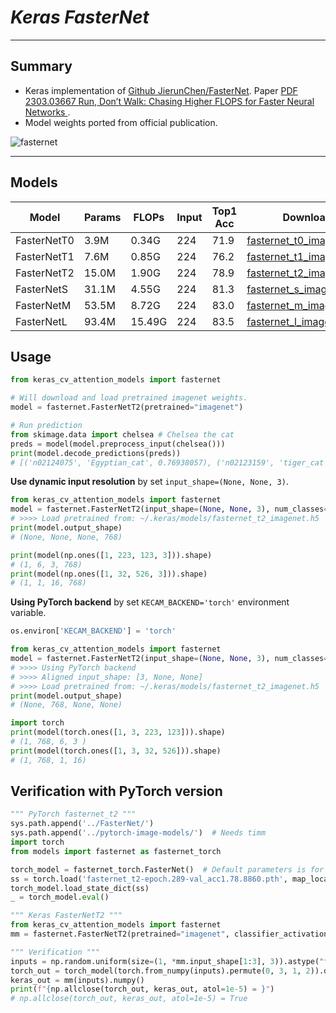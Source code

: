# ___Keras FasterNet___
***

## Summary
  - Keras implementation of [Github JierunChen/FasterNet](https://github.com/JierunChen/FasterNet). Paper [PDF 2303.03667 Run, Don’t Walk: Chasing Higher FLOPS for Faster Neural Networks ](https://arxiv.org/pdf/2303.03667.pdf).
  - Model weights ported from official publication.

  ![fasternet](https://user-images.githubusercontent.com/5744524/227238562-5ee980ba-84c7-44d0-969d-c472f6e719a4.jpg)
***

## Models
  | Model       | Params | FLOPs  | Input | Top1 Acc | Download |
  | ----------- | ------ | ------ | ----- | -------- | -------- |
  | FasterNetT0 | 3.9M   | 0.34G  | 224   | 71.9     | [fasternet_t0_imagenet.h5](https://github.com/leondgarse/keras_cv_attention_models/releases/download/fasternet/fasternet_t0_imagenet.h5) |
  | FasterNetT1 | 7.6M   | 0.85G  | 224   | 76.2     | [fasternet_t1_imagenet.h5](https://github.com/leondgarse/keras_cv_attention_models/releases/download/fasternet/fasternet_t1_imagenet.h5) |
  | FasterNetT2 | 15.0M  | 1.90G  | 224   | 78.9     | [fasternet_t2_imagenet.h5](https://github.com/leondgarse/keras_cv_attention_models/releases/download/fasternet/fasternet_t2_imagenet.h5) |
  | FasterNetS  | 31.1M  | 4.55G  | 224   | 81.3     | [fasternet_s_imagenet.h5](https://github.com/leondgarse/keras_cv_attention_models/releases/download/fasternet/fasternet_s_imagenet.h5)   |
  | FasterNetM  | 53.5M  | 8.72G  | 224   | 83.0     | [fasternet_m_imagenet.h5](https://github.com/leondgarse/keras_cv_attention_models/releases/download/fasternet/fasternet_m_imagenet.h5)   |
  | FasterNetL  | 93.4M  | 15.49G | 224   | 83.5     | [fasternet_l_imagenet.h5](https://github.com/leondgarse/keras_cv_attention_models/releases/download/fasternet/fasternet_l_imagenet.h5)   |

## Usage
  ```py
  from keras_cv_attention_models import fasternet

  # Will download and load pretrained imagenet weights.
  model = fasternet.FasterNetT2(pretrained="imagenet")

  # Run prediction
  from skimage.data import chelsea # Chelsea the cat
  preds = model(model.preprocess_input(chelsea()))
  print(model.decode_predictions(preds))
  # [('n02124075', 'Egyptian_cat', 0.76938057), ('n02123159', 'tiger_cat', 0.0810011), ...]
  ```
  **Use dynamic input resolution** by set `input_shape=(None, None, 3)`.
  ```py
  from keras_cv_attention_models import fasternet
  model = fasternet.FasterNetT2(input_shape=(None, None, 3), num_classes=0)
  # >>>> Load pretrained from: ~/.keras/models/fasternet_t2_imagenet.h5
  print(model.output_shape)
  # (None, None, None, 768)

  print(model(np.ones([1, 223, 123, 3])).shape)
  # (1, 6, 3, 768)
  print(model(np.ones([1, 32, 526, 3])).shape)
  # (1, 1, 16, 768)
  ```
  **Using PyTorch backend** by set `KECAM_BACKEND='torch'` environment variable.
  ```py
  os.environ['KECAM_BACKEND'] = 'torch'

  from keras_cv_attention_models import fasternet
  model = fasternet.FasterNetT2(input_shape=(None, None, 3), num_classes=0)
  # >>>> Using PyTorch backend
  # >>>> Aligned input_shape: [3, None, None]
  # >>>> Load pretrained from: ~/.keras/models/fasternet_t2_imagenet.h5
  print(model.output_shape)
  # (None, 768, None, None)

  import torch
  print(model(torch.ones([1, 3, 223, 123])).shape)
  # (1, 768, 6, 3 )
  print(model(torch.ones([1, 3, 32, 526])).shape)
  # (1, 768, 1, 16)
  ```
## Verification with PyTorch version
  ```py
  """ PyTorch fasternet_t2 """
  sys.path.append('../FasterNet/')
  sys.path.append('../pytorch-image-models/')  # Needs timm
  import torch
  from models import fasternet as fasternet_torch

  torch_model = fasternet_torch.FasterNet()  # Default parameters is for T2
  ss = torch.load('fasternet_t2-epoch.289-val_acc1.78.8860.pth', map_location=torch.device('cpu'))
  torch_model.load_state_dict(ss)
  _ = torch_model.eval()

  """ Keras FasterNetT2 """
  from keras_cv_attention_models import fasternet
  mm = fasternet.FasterNetT2(pretrained="imagenet", classifier_activation=None)

  """ Verification """
  inputs = np.random.uniform(size=(1, *mm.input_shape[1:3], 3)).astype("float32")
  torch_out = torch_model(torch.from_numpy(inputs).permute(0, 3, 1, 2)).detach().numpy()
  keras_out = mm(inputs).numpy()
  print(f"{np.allclose(torch_out, keras_out, atol=1e-5) = }")
  # np.allclose(torch_out, keras_out, atol=1e-5) = True
  ```
